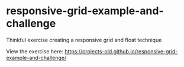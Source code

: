 # responsive-grid-example-and-challenge
Thinkful exercise creating a responsive grid and float technique

View the exercise here: https://projects-old.github.io/responsive-grid-example-and-challenge/
